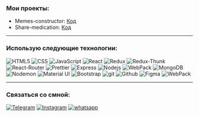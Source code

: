 ### Мои проекты:
- Memes-constructor: [Код](https://github.com/Salman-13/memes-constructor)
- Share-medication: [Код](https://github.com/Salman-13/share-medication)

____

### Использую следующие технологии:

<p>
  <img alt="HTML5" src="https://img.shields.io/badge/-HTML-yellow?style=for-the-badge&logo=HTML5&logoColor=orange" />
  <img alt="CSS" src="https://img.shields.io/badge/-CSS-blue?style=for-the-badge&logo=HTML5&logoColor=white" />
  <img alt="JavaScript" src="https://img.shields.io/badge/-JavaScript-red?style=for-the-badge&logo=JavaScript&logoColor=white" />
  <img alt="React" src="https://img.shields.io/badge/-React-45b8d8?style=for-the-badge&logo=react&logoColor=white" />
  <img alt="Redux" src="https://img.shields.io/badge/-Redux-430098?style=for-the-badge&logo=redux&logoColor=white" />
  <img alt="Redux-Thunk" src="https://img.shields.io/badge/-Redux_Thunk-430098?style=for-the-badge&logo=Redux&logoColor=white" />
  <img alt="React-Router" src="https://img.shields.io/badge/-React_Router-black?style=for-the-badge&logo=react-router&logoColor=orange" />
  <img alt="Prettier" src="https://img.shields.io/badge/-Prettier-grey?style=for-the-badge&logo=Prettier&logoColor=orange" />
  <img alt="Express" src="https://img.shields.io/badge/-Express-pink?style=for-the-badge&logo=Express&logoColor=black" />
  <img alt="Nodejs" src="https://img.shields.io/badge/-Nodejs-43853d?style=for-the-badge&logo=Node.js&logoColor=white" />
  <img alt="WebPack" src="https://img.shields.io/badge/webpack-111111?style=for-the-badge&logo=Webpack" />
  <img alt="MongoDB" src="https://img.shields.io/badge/-mongo_DB-white?style=for-the-badge&logo=mongoDB&logoColor=43853d" />  
  <img alt="Nodemon" src="https://img.shields.io/badge/-Nodemon-black?style=for-the-badge&logo=nodemon&logoColor=43853d" />  
  <img alt="Material UI" src="https://img.shields.io/badge/-MaterialUI-blue?style=for-the-badge&logo=materialUI&logoColor=white" />
  <img alt="Bootstrap" src="https://img.shields.io/badge/-Bootstrap-430098?style=for-the-badge&logo=Bootstrap&logoColor=white" />
  <img alt="git" src="https://img.shields.io/badge/-Git-F05032?style=for-the-badge&logo=git&logoColor=white" />
  <img alt="Github" src="https://img.shields.io/badge/-Github-black?style=for-the-badge&logo=github&logoColor=white" />
  <img alt="Figma" src="https://img.shields.io/badge/-Figma-rgb(242, 78, 30)?style=for-the-badge&logo=figma&logoColor=white" />
  <img alt="WebPack" src="https://img.shields.io/badge/Postman-111111?style=for-the-badge&logo=Postman" />
 
  
  
</p>

____

### Связаться со смной:

[![Telegram](https://img.shields.io/badge/Telegram-111111?style=for-the-badge&logo=telegram)](https://t.me/Salman-WD)
[![Instagram](https://img.shields.io/badge/Instagram-111111?style=for-the-badge&logo=instagram)](https://www.instagram.com/_akhmadov_777_/)
[![whatsapp](https://img.shields.io/badge/whatsapp-111111?style=for-the-badge&logo=whatsapp)]((https://wa.me/79298973604))
